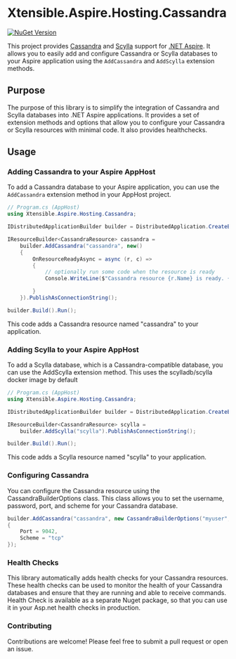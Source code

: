 # Xtensible.Aspire.Hosting.Cassandra
[![NuGet Version](https://img.shields.io/nuget/v/Xtensible.Aspire.Hosting.Cassandra)](https://www.nuget.org/packages/Xtensible.Aspire.Hosting.Cassandra)

This project provides [Cassandra](https://cassandra.apache.org/_/index.html) and [Scylla](https://www.scylladb.com/) support for [.NET Aspire](https://learn.microsoft.com/en-us/dotnet/aspire/get-started/aspire-overview). It allows you to easily add and configure Cassandra or Scylla databases to your Aspire application using the `AddCassandra` and `AddScylla` extension methods.

## Purpose

The purpose of this library is to simplify the integration of Cassandra and Scylla databases into .NET Aspire applications. It provides a set of extension methods and options that allow you to configure your Cassandra or Scylla resources with minimal code. It also provides healthchecks.

## Usage

### Adding Cassandra to your Aspire AppHost

To add a Cassandra database to your Aspire application, you can use the `AddCassandra` extension method in your AppHost project.

```csharp
// Program.cs (AppHost)
using Xtensible.Aspire.Hosting.Cassandra;

IDistributedApplicationBuilder builder = DistributedApplication.CreateBuilder(args);

IResourceBuilder<CassandraResource> cassandra =
    builder.AddCassandra("cassandra", new()
    {
        OnResourceReadyAsync = async (r, c) =>
        {
            // optionally run some code when the resource is ready
            Console.WriteLine($"Cassandra resource {r.Name} is ready. {await r.ConnectionStringExpression.GetValueAsync(c)}");

        }
    }).PublishAsConnectionString();

builder.Build().Run();
```

This code adds a Cassandra resource named "cassandra" to your application.

### Adding Scylla to your Aspire AppHost

To add a Scylla database, which is a Cassandra-compatible database, you can use the AddScylla extension method. This uses the scylladb/scylla docker image by default

```csharp
// Program.cs (AppHost)
using Xtensible.Aspire.Hosting.Cassandra;

IDistributedApplicationBuilder builder = DistributedApplication.CreateBuilder(args);

IResourceBuilder<CassandraResource> scylla =
    builder.AddScylla("scylla").PublishAsConnectionString();

builder.Build().Run();
```

This code adds a Scylla resource named "scylla" to your application.

### Configuring Cassandra

You can configure the Cassandra resource using the CassandraBuilderOptions class. This class allows you to set the username, password, port, and scheme for your Cassandra database.

```csharp
builder.AddCassandra("cassandra", new CassandraBuilderOptions("myuser", "mypassword")
{
    Port = 9042,
    Scheme = "tcp"
});
```

### Health Checks

This library automatically adds health checks for your Cassandra resources. These health checks can be used to monitor the health of your Cassandra databases and ensure that they are running and able to receive commands. Health Check is available as a separate Nuget package, so that you can use it in your Asp.net health checks in production.

### Contributing

Contributions are welcome! Please feel free to submit a pull request or open an issue.

